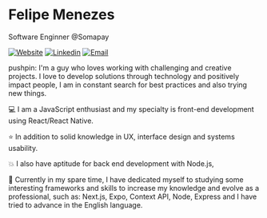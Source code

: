 # Felipe Menezes

Software Enginner @Somapay

[![Website](https://img.shields.io/badge/Website-red.svg?logo=Coveralls)]()
[![Linkedin](https://img.shields.io/badge/Linkedin-blue.svg?logo=linkedin)](https://www.linkedin.com/in/felipemenezesmagalhaes/)
[![Email](https://img.shields.io/badge/Email-important.svg?logo=Mail.ru)](mailto:fmm312@gmail.com)

pushpin: I'm a guy who loves working with challenging and creative projects. I love to develop solutions through technology and positively impact people, I am in constant search for best practices and also trying new things.

:computer: I am a JavaScript enthusiast and my specialty is front-end development using React/React Native.

:star: In addition to solid knowledge in UX, interface design and systems usability.

:boom: I also have aptitude for back end development with Node.js, 

:rocket: Currently in my spare time, I have dedicated myself to studying some interesting frameworks and skills to increase my knowledge and evolve as a professional, such as: Next.js, Expo, Context API, Node, Express and I have tried to advance in the English language.
